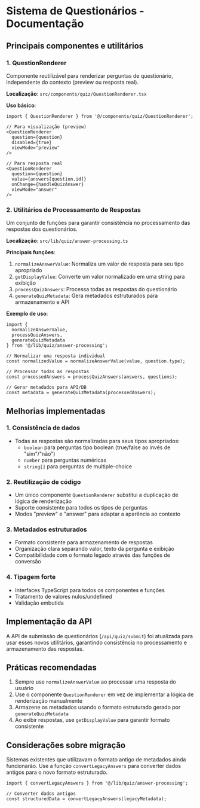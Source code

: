 # Sistema de Questionários - Documentação

## Principais componentes e utilitários

### 1. QuestionRenderer

Componente reutilizável para renderizar perguntas de questionário, independente do contexto (preview ou resposta real).

**Localização**: `src/components/quiz/QuestionRenderer.tsx`

**Uso básico**:
```tsx
import { QuestionRenderer } from '@/components/quiz/QuestionRenderer';

// Para visualização (preview)
<QuestionRenderer 
  question={question}
  disabled={true}
  viewMode="preview"
/>

// Para resposta real
<QuestionRenderer
  question={question}
  value={answers[question.id]}
  onChange={handleQuizAnswer}
  viewMode="answer"
/>
```

### 2. Utilitários de Processamento de Respostas

Um conjunto de funções para garantir consistência no processamento das respostas dos questionários.

**Localização**: `src/lib/quiz/answer-processing.ts`

**Principais funções**:

1. `normalizeAnswerValue`: Normaliza um valor de resposta para seu tipo apropriado
2. `getDisplayValue`: Converte um valor normalizado em uma string para exibição
3. `processQuizAnswers`: Processa todas as respostas do questionário
4. `generateQuizMetadata`: Gera metadados estruturados para armazenamento e API

**Exemplo de uso**:
```tsx
import { 
  normalizeAnswerValue, 
  processQuizAnswers, 
  generateQuizMetadata 
} from '@/lib/quiz/answer-processing';

// Normalizar uma resposta individual
const normalizedValue = normalizeAnswerValue(value, question.type);

// Processar todas as respostas
const processedAnswers = processQuizAnswers(answers, questions);

// Gerar metadados para API/DB
const metadata = generateQuizMetadata(processedAnswers);
```

## Melhorias implementadas

### 1. Consistência de dados

- Todas as respostas são normalizadas para seus tipos apropriados:
  - `boolean` para perguntas tipo boolean (true/false ao invés de "sim"/"não")
  - `number` para perguntas numéricas
  - `string[]` para perguntas de multiple-choice
  
### 2. Reutilização de código

- Um único componente `QuestionRenderer` substitui a duplicação de lógica de renderização
- Suporte consistente para todos os tipos de perguntas
- Modos "preview" e "answer" para adaptar a aparência ao contexto

### 3. Metadados estruturados

- Formato consistente para armazenamento de respostas
- Organização clara separando valor, texto da pergunta e exibição
- Compatibilidade com o formato legado através das funções de conversão

### 4. Tipagem forte

- Interfaces TypeScript para todos os componentes e funções
- Tratamento de valores nulos/undefined
- Validação embutida

## Implementação da API

A API de submissão de questionários (`/api/quiz/submit`) foi atualizada para usar esses novos utilitários, garantindo consistência no processamento e armazenamento das respostas.

## Práticas recomendadas

1. Sempre use `normalizeAnswerValue` ao processar uma resposta do usuário
2. Use o componente `QuestionRenderer` em vez de implementar a lógica de renderização manualmente
3. Armazene os metadados usando o formato estruturado gerado por `generateQuizMetadata`
4. Ao exibir respostas, use `getDisplayValue` para garantir formato consistente

## Considerações sobre migração

Sistemas existentes que utilizavam o formato antigo de metadados ainda funcionarão. Use a função `convertLegacyAnswers` para converter dados antigos para o novo formato estruturado.

```tsx
import { convertLegacyAnswers } from '@/lib/quiz/answer-processing';

// Converter dados antigos
const structuredData = convertLegacyAnswers(legacyMetadata);
``` 